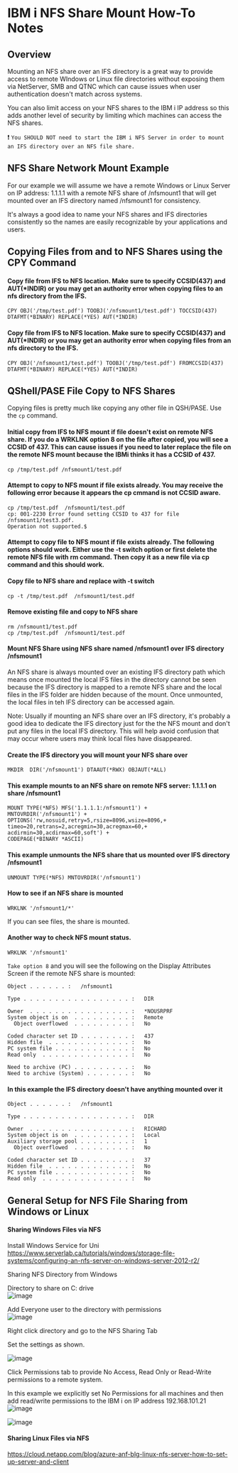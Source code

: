 # IBM i NFS Share Mount How-To Notes

## Overview
Mounting an NFS share over an IFS directory is a great way to provide access to remote WIndows or Linux file directories without exposing them via NetServer, SMB and QTNC which can cause issues when user authentication doesn't match across systems.   

You can also limit access on your NFS shares to the IBM i IP address so this adds another level of security by limiting which machines can access the NFS shares.

❗ ```You SHOULD NOT need to start the IBM i NFS Server in order to mount an IFS directory over an NFS file share.```

##  NFS Share Network Mount Example
For our example we will assume we have a remote Windows or Linux Server on IP address: 1.1.1.1 with a remote NFS share of /nfsmount1 that will get mounted over an IFS directory named /nfsmount1 for consistency.   

It's always a good idea to name your NFS shares and IFS directories consistently so the names are easily recognizable by your applications and users.

## Copying Files from and to NFS Shares using the CPY Command 

#### Copy file from IFS to NFS location.  Make sure to specify CCSID(437) and AUT(*INDIR) or you may get an authority error when copying files to an nfs directory from the IFS.
```CPY OBJ('/tmp/test.pdf') TOOBJ('/nfsmount1/test.pdf') TOCCSID(437) DTAFMT(*BINARY) REPLACE(*YES) AUT(*INDIR)```

#### Copy file from IFS to NFS location.  Make sure to specify CCSID(437) and AUT(*INDIR) or you may get an authority error when copying files from an nfs directory to the IFS.
```CPY OBJ('/nfsmount1/test.pdf') TOOBJ('/tmp/test.pdf') FROMCCSID(437) DTAFMT(*BINARY) REPLACE(*YES) AUT(*INDIR)```

## QShell/PASE File Copy to NFS Shares

Copying files is pretty much like copying any other file in QSH/PASE. Use the ```cp``` command.

#### Initial copy from IFS to NFS mount if file doesn't exist on remote NFS share. If you do a WRKLNK option 8 on the file after copied, you will see a CCSID of 437. This can cause issues if you need to later replace the file on the remote NFS mount because the IBMi thinks it has a CCSID of 437.
```cp /tmp/test.pdf /nfsmount1/test.pdf```

#### Attempt to copy to NFS mount if file exists already. You may receive the following error because it appears the cp cmmand is not CCSID aware.
```
cp /tmp/test.pdf  /nfsmount1/test.pdf                                      
cp: 001-2230 Error found setting CCSID to 437 for file /nfsmount1/test3.pdf.
Operation not supported.$                                                   
```

#### Attempt to copy file to NFS mount if file exists already. The following options should work. Either use the -t switch option or first delete the remote NFS file with rm command. Then copy it as a new file via cp command and this should work.

#### Copy file to NFS share and replace with -t switch 
```cp -t /tmp/test.pdf  /nfsmount1/test.pdf ```

#### Remove existing file and copy to NFS share
```
rm /nfsmount1/test.pdf
cp /tmp/test.pdf  /nfsmount1/test.pdf                                      
```

#### Mount NFS Share using NFS share named /nfsmount1 over IFS directory /nfsmount1
An NFS share is always mounted over an existing IFS directory path which means once mounted the local IFS files in the directory cannot be seen because the IFS directory is mapped to a remote NFS share and the local files in the IFS folder are hidden because of the mount. Once unmounted, the local files in teh IFS directory can be accessed again. 

Note: Usually if mounting an NFS share over an IFS directory, it's probably a good idea to dedicate the IFS directory just for the the NFS mount and don't put any files in the local IFS directory. This will help avoid confusion that may occur where users may think local files have disappeared.

#### Create the IFS directory you will mount your NFS share over
```MKDIR  DIR('/nfsmount1') DTAAUT(*RWX) OBJAUT(*ALL)```

#### This example mounts to an NFS share on remote NFS server: 1.1.1.1 on share /nfsmount1
```
MOUNT TYPE(*NFS) MFS('1.1.1.1:/nfsmount1') +                  
MNTOVRDIR('/nfsmount1') +                         
OPTIONS('rw,nosuid,retry=5,rsize=8096,wsize=8096,+
timeo=20,retrans=2,acregmin=30,acregmax=60,+
acdirmin=30,acdirmax=60,soft') +       
CODEPAGE(*BINARY *ASCII)                     
```

#### This example unmounts the NFS share that us mounted over IFS directory /nfsmount1
```UNMOUNT TYPE(*NFS) MNTOVRDIR('/nfsmount1') ```

#### How to see if an NFS share is mounted
```WRKLNK '/nfsmount1/*'```

If you can see files, the share is mounted.

#### Another way to check NFS mount status. 
```WRKLNK '/nfsmount1'```

```Take option 8``` and you will see the following on the Display Attributes Screen if the remote NFS share is mounted:

```
Object . . . . . . :   /nfsmount1                        
                                                         
Type . . . . . . . . . . . . . . . . . :   DIR           
                                                         
Owner  . . . . . . . . . . . . . . . . :   *NOUSRPRF     
System object is on  . . . . . . . . . :   Remote        
  Object overflowed  . . . . . . . . . :   No            
                                                         
Coded character set ID . . . . . . . . :   437           
Hidden file  . . . . . . . . . . . . . :   No            
PC system file . . . . . . . . . . . . :   No            
Read only  . . . . . . . . . . . . . . :   No            
                                                         
Need to archive (PC) . . . . . . . . . :   No            
Need to archive (System) . . . . . . . :   No            
```

#### In this example the IFS directory doesn't have anything mounted over it 
```                                                   
Object . . . . . . :   /nfsmount1                  
                                                   
Type . . . . . . . . . . . . . . . . . :   DIR     
                                                   
Owner  . . . . . . . . . . . . . . . . :   RICHARD
System object is on  . . . . . . . . . :   Local   
Auxiliary storage pool . . . . . . . . :   1       
  Object overflowed  . . . . . . . . . :   No      
                                                   
Coded character set ID . . . . . . . . :   37      
Hidden file  . . . . . . . . . . . . . :   No      
PC system file . . . . . . . . . . . . :   No      
Read only  . . . . . . . . . . . . . . :   No      
```

## General Setup for NFS File Sharing from Windows or Linux

#### Sharing Windows Files via NFS
Install Windows Service for Uni
https://www.serverlab.ca/tutorials/windows/storage-file-systems/configuring-an-nfs-server-on-windows-server-2012-r2/

Sharing NFS Directory from Windows

Directory to share on C: drive   
![image](https://user-images.githubusercontent.com/9791508/236312104-90748329-933d-4b11-8b3b-1ffd1fcd1bbf.png)

Add Everyone user to the directory with permissions   
![image](https://user-images.githubusercontent.com/9791508/236312789-2cc6fa07-b5d1-4079-9a96-089c5dd0f955.png)

Right click directory and go to the NFS Sharing Tab      

Set the settings as shown.   

![image](https://user-images.githubusercontent.com/9791508/236313764-83a63f6c-ecf9-4977-9841-4da491fa98d9.png)

Click Permissions tab to provide No Access, Read Only or Read-Write permissions to a remote system.    

In this example we explicitly set No Permissions for all machines and then add read/write permissions to the IBM i on IP address 192.168.101.21   
![image](https://user-images.githubusercontent.com/9791508/236313995-981ef380-8cf9-4590-a6da-e4009c640906.png)

![image](https://user-images.githubusercontent.com/9791508/236314063-1193d15a-4c9d-441d-b497-380ffe090c5d.png)

#### Sharing Linux Files via NFS
https://cloud.netapp.com/blog/azure-anf-blg-linux-nfs-server-how-to-set-up-server-and-client

